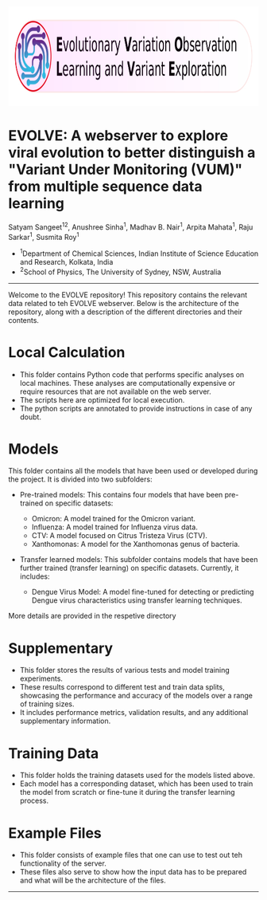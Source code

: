 <img src="logo.jpg"  alt="Evolve Logo" height="200">

# EVOLVE: A webserver to explore viral evolution to better distinguish a "Variant Under Monitoring (VUM)" from multiple sequence data learning
Satyam Sangeet<sup>12</sup>, Anushree Sinha<sup>1</sup>, Madhav B. Nair<sup>1</sup>, Arpita Mahata<sup>1</sup>, Raju Sarkar<sup>1</sup>, Susmita Roy<sup>1</sup>
- <sup>1</sup>Department of Chemical Sciences, Indian Institute of Science Education and Research, Kolkata, India
- <sup>2</sup>School of Physics, The University of Sydney, NSW, Australia

***
Welcome to the EVOLVE repository! This repository contains the relevant data related to teh EVOLVE webserver. Below is the architecture of the repository, along with a description of the different directories and their contents.

# Local Calculation
- This folder contains Python code that performs specific analyses on local machines. These analyses are computationally expensive or require resources that are not available on the web server. 
- The scripts here are optimized for local execution.
- The python scripts are annotated to provide instructions in case of any doubt.

# Models
This folder contains all the models that have been used or developed during the project. It is divided into two subfolders:
- Pre-trained models: This contains four models that have been pre-trained on specific datasets:
  - Omicron: A model trained for the Omicron variant.
  - Influenza: A model trained for Influenza virus data.
  - CTV: A model focused on Citrus Tristeza Virus (CTV).
  - Xanthomonas: A model for the Xanthomonas genus of bacteria.

- Transfer learned models: This subfolder contains models that have been further trained (transfer learning) on specific datasets. Currently, it includes:
  - Dengue Virus Model: A model fine-tuned for detecting or predicting Dengue virus characteristics using transfer learning techniques.

More details are provided in the respetive directory

# Supplementary
- This folder stores the results of various tests and model training experiments.
- These results correspond to different test and train data splits, showcasing the performance and accuracy of the models over a range of training sizes.
- It includes performance metrics, validation results, and any additional supplementary information.

# Training Data
- This folder holds the training datasets used for the models listed above.
- Each model has a corresponding dataset, which has been used to train the model from scratch or fine-tune it during the transfer learning process.

# Example Files
- This folder consists of example files that one can use to test out teh functionality of the server.
- These files also serve to show how the input data has to be prepared and what will be the architecture of the files.
***

